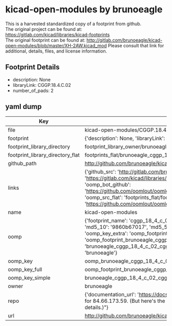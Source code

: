 # kicad-open-modules by brunoeagle  
This is a harvested standardized copy of a footprint from github.  
The original project can be found at:  
https://gitlab.com/kicad/libraries/kicad-footprints  
The original footprint can be found at:
http://gitlab.com/brunoeagle/kicad-open-modules/blob/master/XH-2AW.kicad_mod
Please consult that link for additional, details, files, and license information.  
## Footprint Details
* description: None  
* libraryLink: CGGP.18.4.C.02  
* number_of_pads: 2  
## yaml dump  
| Key | Value |  
| --- | --- |  
| file | kicad-open-modules/CGGP.18.4.C.02.kicad_mod |  
| footprint | {'description': None, 'libraryLink': 'CGGP.18.4.C.02', 'number_of_pads': 2} |  
| footprint_library_directory | footprint_library_owner/brunoeagle_kicad-open-modules |  
| footprint_library_directory_flat | footprints_flat/brunoeagle_cggp_18_4_c_02_cggp_18_4_c_02/working |  
| github_path | http://github.com/brunoeagle/kicad-open-modules/blob/master/CGGP.18.4.C.02.kicad_mod |  
| links | {'github_src': 'http://gitlab.com/brunoeagle/kicad-open-modules/blob/master/XH-2AW.kicad_mod', 'github_src_repo': 'https://gitlab.com/kicad/libraries/kicad-footprints', 'oomp_bot': 'footprints/brunoeagle_cggp_18_4_c_02_cggp_18_4_c_02/working', 'oomp_bot_github': 'https://github.com/oomlout/oomlout_oomp_footprint_bot/tree/main/footprints/brunoeagle_cggp_18_4_c_02_cggp_18_4_c_02/working', 'oomp_src_flat': 'footprints_flat/footprints_flat/brunoeagle_cggp_18_4_c_02_cggp_18_4_c_02/working', 'oomp_src_flat_github': 'https://github.com/oomlout/oomlout_oomp_footprint_src/tree/main/footprints_flat/brunoeagle_cggp_18_4_c_02_cggp_18_4_c_02/working'} |  
| name | kicad-open-modules |  
| oomp | {'footprint_name': 'cggp_18_4_c_02', 'library_name': 'cggp_18_4_c_02_kicad_mod', 'md5': '9860b67017d193a7a3ae8f09d002b6ca', 'md5_10': '9860b67017', 'md5_5': '9860b', 'md5_6': '9860b6', 'oomp_key': 'oomp_brunoeagle_cggp_18_4_c_02_cggp_18_4_c_02', 'oomp_key_extra': 'oomp_footprint_brunoeagle_cggp_18_4_c_02_cggp_18_4_c_02', 'oomp_key_full': 'oomp_footprint_brunoeagle_cggp_18_4_c_02_cggp_18_4_c_02_9860b6', 'oomp_key_simple': 'brunoeagle_cggp_18_4_c_02_cggp_18_4_c_02', 'original_filename': 'kicad-open-modules/CGGP.18.4.C.02.kicad_mod', 'owner_name': 'brunoeagle'} |  
| oomp_key | oomp_brunoeagle_cggp_18_4_c_02_cggp_18_4_c_02 |  
| oomp_key_full | oomp_footprint_brunoeagle_cggp_18_4_c_02_cggp_18_4_c_02 |  
| oomp_key_simple | brunoeagle_cggp_18_4_c_02_cggp_18_4_c_02 |  
| owner | brunoeagle |  
| repo | {'documentation_url': 'https://docs.github.com/rest/overview/resources-in-the-rest-api#rate-limiting', 'message': "API rate limit exceeded for 84.66.173.59. (But here's the good news: Authenticated requests get a higher rate limit. Check out the documentation for more details.)"} |  
| url | http://github.com/brunoeagle/kicad-open-modules |  

